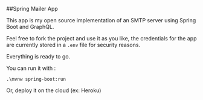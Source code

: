 ##Spring Mailer App

This app is my open source implementation of an SMTP server using Spring Boot and GraphQL.

Feel free to fork the project and use it as you like, the credentials for the app are currently stored in a `.env` file for security reasons.

Everything is ready to go.

You can run it with :

```shell
.\mvnw spring-boot:run
```

Or, deploy it on the cloud (ex: Heroku)
